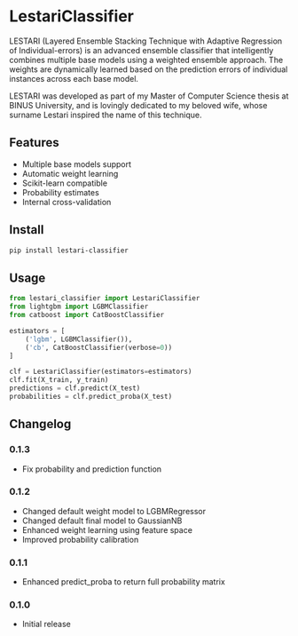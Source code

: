 # LestariClassifier

LESTARI (Layered Ensemble Stacking Technique with Adaptive Regression of Individual-errors) is an advanced ensemble classifier that intelligently combines multiple base models using a weighted ensemble approach. The weights are dynamically learned based on the prediction errors of individual instances across each base model.

LESTARI was developed as part of my Master of Computer Science thesis at BINUS University, and is lovingly dedicated to my beloved wife, whose surname Lestari inspired the name of this technique.

## Features

- Multiple base models support
- Automatic weight learning
- Scikit-learn compatible
- Probability estimates
- Internal cross-validation

## Install

```bash
pip install lestari-classifier
```

## Usage

```python
from lestari_classifier import LestariClassifier
from lightgbm import LGBMClassifier
from catboost import CatBoostClassifier

estimators = [
    ('lgbm', LGBMClassifier()),
    ('cb', CatBoostClassifier(verbose=0))
]

clf = LestariClassifier(estimators=estimators)
clf.fit(X_train, y_train)
predictions = clf.predict(X_test)
probabilities = clf.predict_proba(X_test)
```

## Changelog

### 0.1.3
- Fix probability and prediction function

### 0.1.2
- Changed default weight model to LGBMRegressor
- Changed default final model to GaussianNB
- Enhanced weight learning using feature space
- Improved probability calibration 

### 0.1.1
- Enhanced predict_proba to return full probability matrix

### 0.1.0
- Initial release
